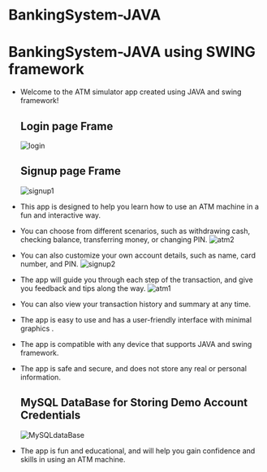 ﻿# BankingSystem-JAVA
# BankingSystem-JAVA using SWING framework
- Welcome to the ATM simulator app created using JAVA and swing framework!
  ## Login page Frame
  ![login](https://github.com/Edithmark42/BankingSystem-JAVA/assets/58048663/2275a516-6b29-4862-a19b-d4e95b50c920)

  ## Signup page Frame
  ![signup1](https://github.com/Edithmark42/BankingSystem-JAVA/assets/58048663/eb00c4ca-3179-42d4-9214-a8e392fc86ab)

- This app is designed to help you learn how to use an ATM machine in a fun and interactive way.
- You can choose from different scenarios, such as withdrawing cash, checking balance, transferring money, or changing PIN.
  ![atm2](https://github.com/Edithmark42/BankingSystem-JAVA/assets/58048663/c2dbb187-44d5-4e04-b49f-8e89b19a6fd3)

- You can also customize your own account details, such as name, card number, and PIN.
![signup2](https://github.com/Edithmark42/BankingSystem-JAVA/assets/58048663/a121c2ec-5a29-4800-8955-380ed4a9a288)


- The app will guide you through each step of the transaction, and give you feedback and tips along the way.
  ![atm1](https://github.com/Edithmark42/BankingSystem-JAVA/assets/58048663/38ef75c1-8d5c-4fff-b5d6-6b530b724d99)

- You can also view your transaction history and summary at any time.
- The app is easy to use and has a user-friendly interface with minimal graphics .
  
- The app is compatible with any device that supports JAVA and swing framework.
- The app is safe and secure, and does not store any real or personal information.
   ## MySQL DataBase for Storing Demo Account Credentials
  ![MySQLdataBase](https://github.com/Edithmark42/BankingSystem-JAVA/assets/58048663/603bd87d-1999-4d4f-8c01-fac0855921e4)

- The app is fun and educational, and will help you gain confidence and skills in using an ATM machine.
